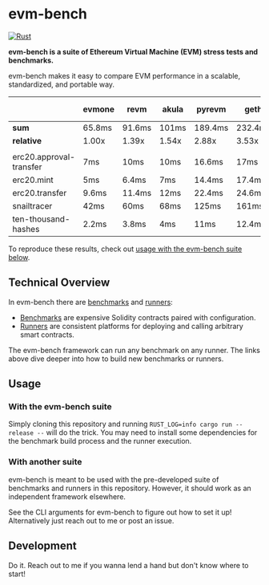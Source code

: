 # evm-bench

[![Rust](https://github.com/ziyadedher/evm-bench/actions/workflows/rust.yml/badge.svg)](https://github.com/ziyadedher/evm-bench/actions/workflows/rust.yml)

**evm-bench is a suite of Ethereum Virtual Machine (EVM) stress tests and benchmarks.**

evm-bench makes it easy to compare EVM performance in a scalable, standardized, and portable way.

|                         | evmone | revm   | akula | pyrevm  | geth    | py-evm.pypy | py-evm.cpython | ethereumjs |
| ----------------------- | ------ | ------ | ----- | ------- | ------- | ----------- | -------------- | ---------- |
| **sum**                 | 65.8ms | 91.6ms | 101ms | 189.4ms | 232.4ms | 6.6694s     | 24.0542s       | 146.1274s  |
| **relative**            | 1.00x  | 1.39x  | 1.54x | 2.88x   | 3.53x   | 101x        | 366x           | 2220x      |
|                         |        |        |       |         |         |             |                |            |
| erc20.approval-transfer | 7ms    | 10ms   | 10ms  | 16.6ms  | 17ms    | 399.6ms     | 1.386s         | 2.064s     |
| erc20.mint              | 5ms    | 6.4ms  | 7ms   | 14.4ms  | 17.4ms  | 366.8ms     | 1.398s         | 3.1866s    |
| erc20.transfer          | 9.6ms  | 11.4ms | 12ms  | 22.4ms  | 24.6ms  | 430.8ms     | 2.0182s        | 3.7024s    |
| snailtracer             | 42ms   | 60ms   | 68ms  | 125ms   | 161ms   | 5.148s      | 17.3s          | 134.648s   |
| ten-thousand-hashes     | 2.2ms  | 3.8ms  | 4ms   | 11ms    | 12.4ms  | 324.2ms     | 1.952s         | 2.5264s    |

To reproduce these results, check out [usage with the evm-bench suite below](#with-the-evm-bench-suite).

## Technical Overview

In evm-bench there are [benchmarks](/benchmarks) and [runners](/runners):

- [Benchmarks](/benchmarks) are expensive Solidity contracts paired with configuration.
- [Runners](/runners) are consistent platforms for deploying and calling arbitrary smart contracts.

The evm-bench framework can run any benchmark on any runner. The links above dive deeper into how to build new benchmarks or runners.

## Usage

### With the evm-bench suite

Simply cloning this repository and running `RUST_LOG=info cargo run --release --` will do the trick. You may need to install some dependencies for the benchmark build process and the runner execution.

### With another suite

evm-bench is meant to be used with the pre-developed suite of benchmarks and runners in this repository. However, it should work as an independent framework elsewhere.

See the CLI arguments for evm-bench to figure out how to set it up! Alternatively just reach out to me or post an issue.

## Development

Do it. Reach out to me if you wanna lend a hand but don't know where to start!
